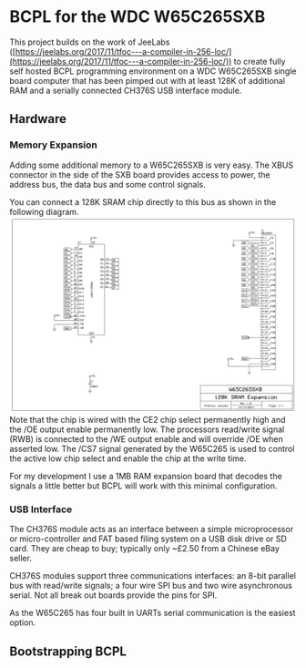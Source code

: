 # BCPL for the WDC W65C265SXB
This project builds on the work of JeeLabs ([https://jeelabs.org/2017/11/tfoc---a-compiler-in-256-loc/](https://jeelabs.org/2017/11/tfoc---a-compiler-in-256-loc/)) to create fully self hosted BCPL programming environment on a WDC W65C265SXB single board computer that has been pimped out with at least 128K of additional RAM and a serially connected CH376S USB interface module.

## Hardware

### Memory Expansion
Adding some additional memory to a W65C265SXB is very easy. The XBUS connector in the side of the SXB board provides access to power, the address bus, the data bus and some control signals.

You can connect a 128K SRAM chip directly to this bus as shown in the following diagram.
![](documents/W65C265SXB-128K-SRAM-Expansion.png)
Note that the chip is wired with the CE2 chip select permanently high and the /OE output enable permanently low. The processors read/write signal (RWB) is connected to the /WE output enable and will override /OE when asserted low. The /CS7 signal generated by the W65C265 is used to control the active low chip select and enable the chip at the write time.

For my development I use a 1MB RAM expansion board that decodes the signals a little better but BCPL will work with this minimal configuration. 

### USB Interface

The CH376S module acts as an interface between a simple microprocessor or micro-controller and FAT based filing system on a USB disk drive or SD card. They are cheap to buy; typically only ~£2.50 from a Chinese eBay seller.

CH376S modules support three communications interfaces: an 8-bit parallel bus with read/write signals; a four wire SPI bus and two wire asynchronous serial. Not all break out boards provide the pins for SPI.

As the W65C265 has four built in UARTs serial communication is the easiest option. 

## Bootstrapping BCPL

